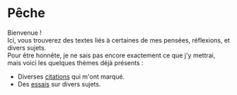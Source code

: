 # Pêche

Bienvenue !  
Ici, vous trouverez des textes liés à certaines de mes pensées, réflexions, et divers sujets.  
Pour être honnête, je ne sais pas encore exactement ce que j'y mettrai, mais voici les quelques thèmes déjà présents :

- Diverses [citations](https://github.com/peche-public/citations/blob/main/README.md) qui m'ont marqué.
- Des [essais](https://github.com/peche-public/essais/blob/main/README.md) sur divers sujets.


<!--
Liens utils sur des commandes git:
- git add -i : https://git-scm.com/book/fr/v2/Utilitaires-Git-Indexation-interactive
- git commit --amend --no-edit : https://medium.com/@boris.alexandre.rose/git-ajouter-des-fichiers-au-dernier-commit-comment-faire-f52f555771cd#:~:text=Il%20suffit%20d'utiliser%20la,réaliser%20le%20git%20%2D%2Damend%20.
-->